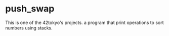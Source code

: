 # push_swap
This is one of the 42tokyo's projects. a program that print operations to sort numbers using stacks. 
